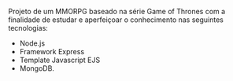 Projeto de um MMORPG baseado na série Game of Thrones com a finalidade de estudar e aperfeiçoar o conhecimento nas seguintes tecnologias:
- Node.js
- Framework Express
- Template Javascript EJS
- MongoDB. 
